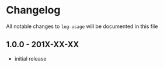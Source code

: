 # Changelog

All notable changes to `log-usage` will be documented in this file

## 1.0.0 - 201X-XX-XX

- initial release
